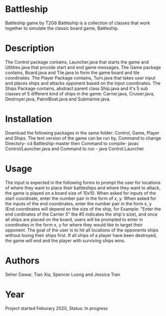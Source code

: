 # Battleship
Battleship game by T2G6
Battleship is a collection of classes that work together to simulate the classic board game, Battleship.

# Description
The Control package contains, Launcher.java that starts the game and Utilities.java that provide start and end game messages.
The Game package contains, Board.java and Tile.java to form the game board and tile coordinates.
The Player Package contains, Turn.java that takes user input and places ships and attacks opponent based on the input coordinates.
The Ships Package contains, abstract parent class Ship.java and it's 5 sub classes of 5 different kind of ships in the game: Carrier.java, Cruiser.java, Destroyer.java, PatrolBoat.java and Submarine.java.

# Installation
Download the following packages in the same folder: Control, Game, Player and Ships. The text version of the game can be run by, Command to change Directory- cd Battleship-master then Command to compile- javac Control/Launcher.java and Command to run - java Control.Launcher

# Usage 
The input is expected in the following forms to prompt the user for  locations of where they want to place their battleships and where they want to attack, the game is played on a board size of 10x10. When asked for inputs of the start coordinate, enter the number pair in the form of x, y. When asked for the inputs of the end coordinates, enter the number pair in the form x, y (End coordinates will depend on the size of the ship, for Example: "Enter the end cordinates of the Carrier 5" the #5 indicates the ship's size), and once all ships are placed on the board, users will be prompted to enter in coordinates in the form x, y for where they would like to target their opponent. The goal of the user is to hit all locations of the opponents ships without losing their ships first. If all ships of a player have been destroyed, the game will end and the player with surviving ships wins.

# Authors
Seher Dawar, Tian Xia, Spencer Luong and Jessica Tran

# Year
Project started Feburary 2020, Status: In progress 
